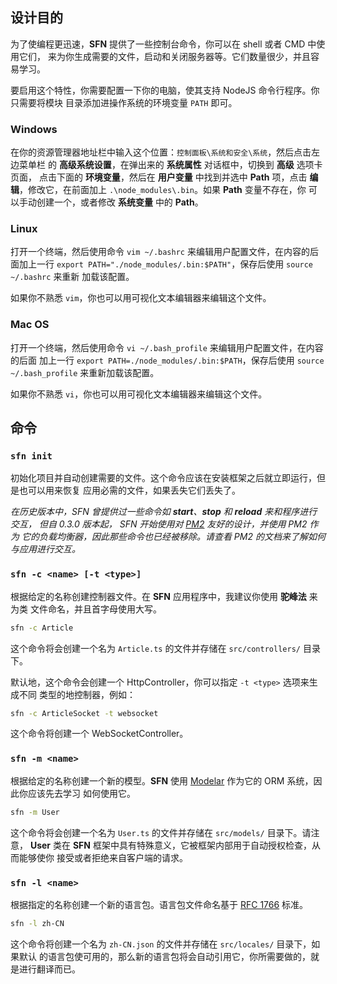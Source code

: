 <!-- title: 命令行; order: 7 -->
## 设计目的

为了使编程更迅速，**SFN** 提供了一些控制台命令，你可以在 shell 或者 CMD 中使用它们，
来为你生成需要的文件，启动和关闭服务器等。它们数量很少，并且容易学习。

要启用这个特性，你需要配置一下你的电脑，使其支持 NodeJS 命令行程序。你只需要将模块
目录添加进操作系统的环境变量 `PATH` 即可。

### Windows

在你的资源管理器地址栏中输入这个位置：`控制面板\系统和安全\系统`，然后点击左边菜单栏
的 **高级系统设置**，在弹出来的 **系统属性** 对话框中，切换到 **高级** 选项卡页面，
点击下面的 **环境变量**，然后在 **用户变量** 中找到并选中 **Path** 项，点击 
**编辑**，修改它，在前面加上 `.\node_modules\.bin`。如果 **Path** 变量不存在，你
可以手动创建一个，或者修改 **系统变量** 中的 **Path**。

### Linux

打开一个终端，然后使用命令 `vim ~/.bashrc` 来编辑用户配置文件，在内容的后面加上一行
`export PATH="./node_modules/.bin:$PATH"`，保存后使用 `source ~/.bashrc` 来重新
加载该配置。

如果你不熟悉 `vim`，你也可以用可视化文本编辑器来编辑这个文件。

### Mac OS

打开一个终端，然后使用命令 `vi ~/.bash_profile` 来编辑用户配置文件，在内容的后面
加上一行 `export PATH=./node_modules/.bin:$PATH`，保存后使用 
`source ~/.bash_profile` 来重新加载该配置。

如果你不熟悉 `vi`，你也可以用可视化文本编辑器来编辑这个文件。

## 命令

### `sfn init`

初始化项目并自动创建需要的文件。这个命令应该在安装框架之后就立即运行，但是也可以用来恢复
应用必需的文件，如果丢失它们丢失了。


*在历史版本中，SFN 曾提供过一些命令如 **start**、**stop** 和 **reload** 来和程序进行交互，*
*但自 0.3.0 版本起， SFN 开始使用对 [PM2](https://pm2.io) 友好的设计，并使用 PM2 作为*
*它的负载均衡器，因此那些命令也已经被移除。请查看 PM2 的文档来了解如何与应用进行交互。*

### `sfn -c <name> [-t <type>]`

根据给定的名称创建控制器文件。在 **SFN** 应用程序中，我建议你使用 **驼峰法** 来为类
文件命名，并且首字母使用大写。

```sh
sfn -c Article
```

这个命令将会创建一个名为 `Article.ts` 的文件并存储在 `src/controllers/` 目录下。

默认地，这个命令会创建一个 HttpController，你可以指定 `-t <type>` 选项来生成不同
类型的地控制器，例如：

```sh
sfn -c ArticleSocket -t websocket
```

这个命令将创建一个 WebSocketController。

### `sfn -m <name>`

根据给定的名称创建一个新的模型。**SFN** 使用 
[Modelar](https://github.com/hyurl/modelar) 作为它的 ORM 系统，因此你应该先去学习
如何使用它。

```sh
sfn -m User
```

这个命令将会创建一个名为 `User.ts` 的文件并存储在 `src/models/` 目录下。请注意，
**User** 类在 **SFN** 框架中具有特殊意义，它被框架内部用于自动授权检查，从而能够使你
接受或者拒绝来自客户端的请求。

### `sfn -l <name>`

根据指定的名称创建一个新的语言包。语言包文件命名基于
[RFC 1766](https://www.ietf.org/rfc/rfc1766.txt) 标准。

```sh
sfn -l zh-CN
```

这个命令将创建一个名为 `zh-CN.json` 的文件并存储在 `src/locales/` 目录下，如果默认
的语言包使可用的，那么新的语言包将会自动引用它，你所需要做的，就是进行翻译而已。